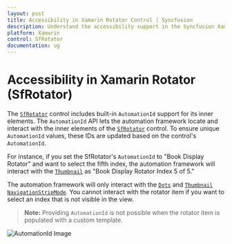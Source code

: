 ```yaml
---
layout: post
title: Accessibility in Xamarin Rotator Control | Syncfusion
description: Understand the accessibility support in the Syncfusion Xamarin Rotator (SfRotator) control.
platform: Xamarin
control: SfRotator
documentation: ug
---
```


# Accessibility in Xamarin Rotator (SfRotator)

The [`SfRotator`](https://help.syncfusion.com/cr/xamarin/Syncfusion.SfRotator.XForms.SfRotator.html) control includes built-in `AutomationId` support for its inner elements. The `AutomationId` API lets the automation framework locate and interact with the inner elements of the [`SfRotator`](https://help.syncfusion.com/cr/xamarin/Syncfusion.SfRotator.XForms.SfRotator.html) control. To ensure unique `AutomationId` values, these IDs are updated based on the control's `AutomationId`.

For instance, if you set the SfRotator's `AutomationId` to "Book Display Rotator" and want to select the fifth index, the automation framework will interact with the [`Thumbnail`](https://help.syncfusion.com/cr/xamarin/Syncfusion.SfRotator.XForms.NavigationStripMode.html#Syncfusion_SfRotator_XForms_NavigationStripMode_Thumbnail) as "Book Display Rotator Index 5 of 5."

The automation framework will only interact with the [`Dots`](https://help.syncfusion.com/cr/xamarin/Syncfusion.SfRotator.XForms.NavigationStripMode.html#Syncfusion_SfRotator_XForms_NavigationStripMode_Dots) and [`Thumbnail`](https://help.syncfusion.com/cr/xamarin/Syncfusion.SfRotator.XForms.NavigationStripMode.html#Syncfusion_SfRotator_XForms_NavigationStripMode_Thumbnail) [`NavigationStripMode`](https://help.syncfusion.com/cr/xamarin/Syncfusion.SfRotator.XForms.SfRotator.html#Syncfusion_SfRotator_XForms_SfRotator_NavigationStripMode). You cannot interact with the rotator item if you want to select an index that is not visible in the view.

> **Note:** Providing `AutomationId` is not possible when the rotator item is populated with a custom template.

![AutomationId Image](images/AutomationId.png)
